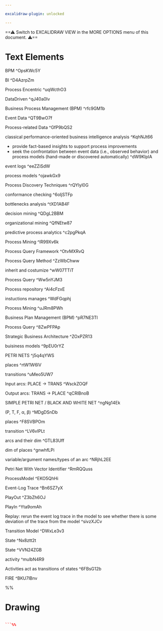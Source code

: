 ```yaml
---

excalidraw-plugin: unlocked

---
```

==⚠  Switch to EXCALIDRAW VIEW in the MORE OPTIONS menu of this document. ⚠==

# Text Elements
BPM ^OpsKWc5Y

BI ^D4AzrpZm

Process Encentric ^uqWcthO3

DataDriven ^qJ40a0Iv

Business Process Management
            (BPM) ^rfc9GM1b

Event Data ^QT9BwO7f

Process-related Data ^GfP9bQS2

classical performance-oriented business intelligence analysis
 ^KqhNJt66

- provide fact-based insights to support process improvements
- seek the confrontation between 
    event data (i.e., observed behavior) 
        and
    process models (hand-made or discovered automatically)
 ^dW9KIplA

event logs ^eeZZiSdW

process models ^ojawkGx9

Process Discovery Techniques ^rQYlyl0G

conformance checking ^6oIjSTFp

bottlenecks analysis ^tXD1AB4F

decision mining ^QDgL2BBM

organizational mining ^QfNEtw87

predictive process analytics ^c2pgPkqA

Process Mining ^lR99Xv6k

Process Query Framework ^OtvMXRvQ

Process Query Method ^ZzWbChww

inherit and costumize ^wW07TTiT

Process Query ^Ww5nYJM3

Process repository ^Ai4cFzxE

instuctions manages ^WdFGqphj

Process Mining ^uJRm8PWh

Business Plan Management (BPM) ^pR7NE3Tl

Process Query ^8ZwPFPAp

Strategic Business Architecture ^ZOxPZR13

buisiness models ^9pEU0rYZ

PETRI NETS ^j5q4qYWS

places ^rtW1W6lV

transitions ^uMeo5UW7

Input arcs: PLACE -> TRANS ^WsckZOQF

Output arcs: TRANS -> PLACE ^qCRlBnoB

SIMPLE PETRI NET / BLACK AND WHITE NET ^ngNg14Ek

(P, T, F, α, β) ^MDgDSnDb

places ^F8SVBPOm

transition ^LV6vIPLt

arcs and their dim ^GTL83Uff

dim of places ^gnwhfLPi

variable/argument names/types of an arc ^NRjhL2EE

Petri Net With Vector Identifier ^RmRQQuss

ProcessModel ^EKO5QhHi

Event-Log Trace ^Bn6SZ7yX

PlayOut ^Z3bZh6OJ

PlayIn ^Yta9omAh

Replay: rerun the event log trace in the model
to see whether there is some deviation of the trace from the model ^sivzXJCv

Transition Model ^DWxLe3v3

State ^Nx8ztt2t

State ^VVN24ZGB

activity ^mulbN4R9

Activities act as transitions of states ^6FBsG12b

FIRE ^BKU7lBnv

%%
# Drawing
```json

```%%